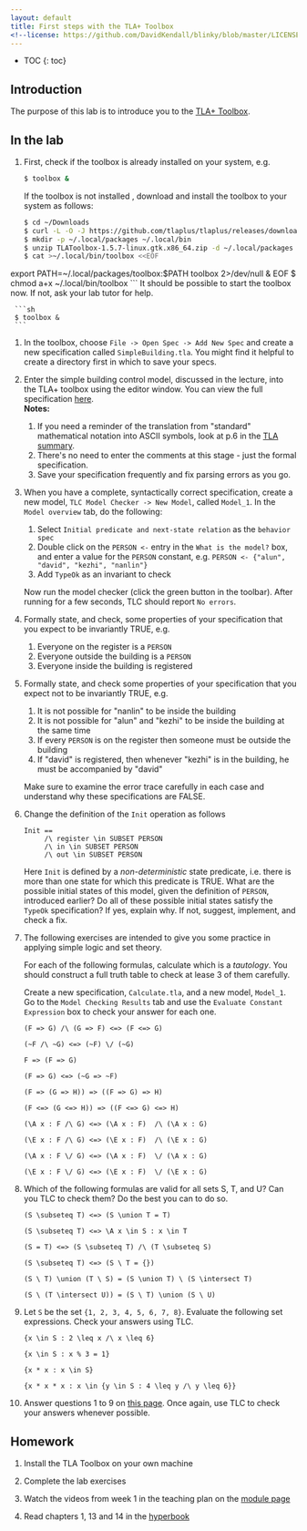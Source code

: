 ```yaml
---
layout: default
title: First steps with the TLA+ Toolbox
<!--license: https://github.com/DavidKendall/blinky/blob/master/LICENSE-->
---
```

* TOC
{: toc}

## Introduction

The purpose of this lab is to introduce you to the [TLA+ Toolbox](https://lamport.azurewebsites.net/tla/toolbox.html).

## In the lab

1. First, check if the toolbox is already installed on your system, e.g.

     ```sh
     $ toolbox &
     ```
   If the toolbox is not installed , download and install the toolbox to your
   system as follows:

     ```sh
     $ cd ~/Downloads
     $ curl -L -O -J https://github.com/tlaplus/tlaplus/releases/download/v1.5.7/TLAToolbox-1.5.7-linux.gtk.x86_64.zip
     $ mkdir -p ~/.local/packages ~/.local/bin
     $ unzip TLAToolbox-1.5.7-linux.gtk.x86_64.zip -d ~/.local/packages
     $ cat >~/.local/bin/toolbox <<EOF
export PATH=~/.local/packages/toolbox:\$PATH
toolbox 2>/dev/null &
EOF
     $ chmod a+x ~/.local/bin/toolbox
     ```
   It should be possible to start the toolbox now. If not, ask your lab tutor
   for help.

     ```sh
     $ toolbox &
     ```
1. In the toolbox, choose `File -> Open Spec -> Add New Spec` and create a 
   new specification called `SimpleBuilding.tla`. You might find it helpful 
   to create a directory first in which to save your specs.

1. Enter the simple building control model, discussed in the lecture, into the 
   TLA+ toolbox using the editor window. You can view the full specification
   [here]({{site.baseurl}}{{site.raurl}}/specifications/SimpleBuilding.pdf).
   <br/>**Notes:**
   1. If you need a reminder of
      the translation from "standard" mathematical notation into ASCII symbols, look
      at p.6 in the [TLA summary]({{site.baseurl}}{{site.raurl}}/summary.pdf).
   1. There's no need to enter the comments at this stage - just the formal 
      specification.
   1. Save your specification frequently and fix parsing errors as you go. 

1. When you have a complete, syntactically correct specification, create a new model,
   `TLC Model Checker -> New Model`, called `Model_1`. In the 
   `Model overview` tab, do the following:
   1. Select `Initial predicate and next-state relation`
      as the `behavior spec`
   1. Double click on the `PERSON <-` entry in the `What is the model?` box,
      and enter a value for the `PERSON` constant,
      e.g. `PERSON <- {"alun", "david", "kezhi", "nanlin"}`
   1. Add `TypeOk` as an invariant to check 

   Now run the model checker (click the green button in the toolbar). After running
   for a few seconds, TLC should report `No errors`.
   
1. Formally state, and check, some properties of your specification that you
   expect to be invariantly TRUE, e.g.
   1. Everyone on the register is a `PERSON`
   1. Everyone outside the building is a `PERSON`
   1. Everyone inside the building is registered 

1. Formally state, and check some properties of
   your specification that you expect not to be  invariantly TRUE, e.g.
   1. It is not possible for "nanlin" to be inside the building
   1. It is not possible for "alun" and "kezhi" to be inside the
      building at the same time
   1. If every `PERSON` is on the register then someone must be outside
      the building
   1. If "david" is registered, then whenever "kezhi" is in the building,
      he must be accompanied by "david"

   Make sure to examine the error trace carefully in each case and understand 
   why these specifications are FALSE.

1. Change the definition of the `Init` operation as follows

     ```
     Init ==
          /\ register \in SUBSET PERSON 
          /\ in \in SUBSET PERSON 
          /\ out \in SUBSET PERSON 
     ```
   Here `Init` is defined by a *non-deterministic* state predicate, i.e.
   there is more than one state for which this predicate is TRUE.
   What are the possible initial states of this model, given the definition
   of `PERSON`, introduced earlier? Do all of these possible initial states
   satisfy the `TypeOk` specification? If yes, explain why. If not, suggest,
   implement, and check a fix.

1. The following exercises are intended to give you some practice in
   applying simple logic and set theory.
   
   For each of the following formulas, calculate which is a *tautology*.
   You should construct a full truth table to check at lease 3 of them
   carefully.

   Create a new specification, `Calculate.tla`, and a new
   model, `Model_1`. Go to the `Model Checking Results` tab and
   use the `Evaluate Constant Expression` box to check your answer for each one. 

     ```
     (F => G) /\ (G => F) <=> (F <=> G)

     (~F /\ ~G) <=> (~F) \/ (~G)

     F => (F => G)

     (F => G) <=> (~G => ~F)

     (F => (G => H)) => ((F => G) => H) 

     (F <=> (G <=> H)) => ((F <=> G) <=> H) 

     (\A x : F /\ G) <=> (\A x : F)  /\ (\A x : G) 

     (\E x : F /\ G) <=> (\E x : F)  /\ (\E x : G) 

     (\A x : F \/ G) <=> (\A x : F)  \/ (\A x : G) 

     (\E x : F \/ G) <=> (\E x : F)  \/ (\E x : G) 
     ``` 

1. Which of the following formulas are valid for all sets S, T, and U? Can you
   TLC to check them? Do the best you can to do so.

     ```
     (S \subseteq T) <=> (S \union T = T)

     (S \subseteq T) <=> \A x \in S : x \in T

     (S = T) <=> (S \subseteq T) /\ (T \subseteq S)

     (S \subseteq T) <=> (S \ T = {})

     (S \ T) \union (T \ S) = (S \union T) \ (S \intersect T)

     (S \ (T \intersect U)) = (S \ T) \union (S \ U)
     ```

1. Let `S` be the set `{1, 2, 3, 4, 5, 6, 7, 8}`. Evaluate the following set expressions.
   Check your answers using TLC.

   ```
   {x \in S : 2 \leq x /\ x \leq 6}
   
   {x \in S : x % 3 = 1}
   
   {x * x : x \in S}
   
   {x * x * x : x \in {y \in S : 4 \leq y /\ y \leq 6}}
   ```

1. Answer questions 1 to 9 on [this page](http://www.cs.bham.ac.uk/research/projects/lics/tutor/chap1/questions.html).
   Once again, use TLC to check your answers whenever possible.

## Homework

1. Install the TLA Toolbox on your own machine

1. Complete the lab exercises

1. Watch the videos from week 1 in the teaching plan on the [module page]({{site.baseurl}})

1. Read chapters 1, 13 and 14 in the [hyperbook]({{site.baseurl}}{{site.raurl}}/start.pdf)


